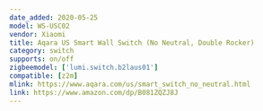 ```yaml
---
date_added: 2020-05-25
model: WS-USC02
vendor: Xiaomi
title: Aqara US Smart Wall Switch (No Neutral, Double Rocker)
category: switch
supports: on/off
zigbeemodel: ['lumi.switch.b2laus01']
compatible: [z2m]
mlink: https://www.aqara.com/us/smart_switch_no_neutral.html
link: https://www.amazon.com/dp/B081ZQZJ8J
---
```

